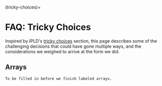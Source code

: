 (tricky-choices)=
# FAQ: Tricky Choices

Inspired by IPLD's [tricky choices](https://ipld.io/design/tricky-choices/) section,
this page describes some of the challenging decisions that could have gone multiple ways,
and the considerations we weighed to arrive at the form we did. 

## Arrays

```{admonition} TODO
To be filled in before we finish labeled arrays.
```